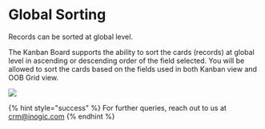 # Global Sorting

Records can be sorted at global level.&#x20;

The Kanban Board supports the ability to sort the cards (records) at global level in ascending or descending order of the field selected. You will be allowed to sort the cards based on the fields used in both Kanban view and OOB Grid view.

![](<../../.gitbook/assets/KB\_Global sorting.png>)

{% hint style="success" %}
For further queries, reach out to us at [crm@inogic.com](mailto:crm@inogic.com)
{% endhint %}

